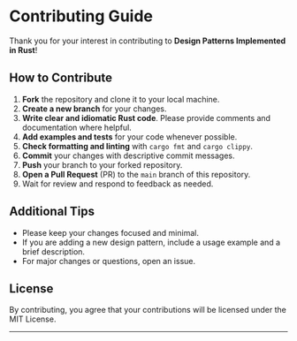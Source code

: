 # Contributing Guide

Thank you for your interest in contributing to **Design Patterns Implemented in Rust**!

## How to Contribute

1. **Fork** the repository and clone it to your local machine.
2. **Create a new branch** for your changes.
3. **Write clear and idiomatic Rust code**. Please provide comments and documentation where helpful.
4. **Add examples and tests** for your code whenever possible.
5. **Check formatting and linting** with `cargo fmt` and `cargo clippy`.
6. **Commit** your changes with descriptive commit messages.
7. **Push** your branch to your forked repository.
8. **Open a Pull Request** (PR) to the `main` branch of this repository.
9. Wait for review and respond to feedback as needed.

## Additional Tips

- Please keep your changes focused and minimal.
- If you are adding a new design pattern, include a usage example and a brief description.
- For major changes or questions, open an issue.

## License

By contributing, you agree that your contributions will be licensed under the MIT License.

---